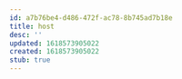 ```yaml
---
id: a7b76be4-d486-472f-ac78-8b745ad7b18e
title: host
desc: ''
updated: 1618573905022
created: 1618573905022
stub: true
---
```


